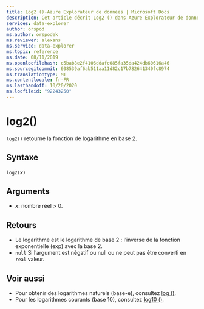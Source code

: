 ```yaml
---
title: Log2 ()-Azure Explorateur de données | Microsoft Docs
description: Cet article décrit Log2 () dans Azure Explorateur de données.
services: data-explorer
author: orspod
ms.author: orspodek
ms.reviewer: alexans
ms.service: data-explorer
ms.topic: reference
ms.date: 08/11/2019
ms.openlocfilehash: c5bab8e2f4106ddafc085fa35da424db60616a46
ms.sourcegitcommit: 608539af6ab511aa11d82c17b782641340fc8974
ms.translationtype: MT
ms.contentlocale: fr-FR
ms.lasthandoff: 10/20/2020
ms.locfileid: "92243250"
---
```

# <a name="log2"></a>log2()

`log2()` retourne la fonction de logarithme en base 2.  

## <a name="syntax"></a>Syntaxe

`log2(`*x*`)`

## <a name="arguments"></a>Arguments

* *x*: nombre réel > 0.

## <a name="returns"></a>Retours

* Le logarithme est le logarithme de base 2 : l’inverse de la fonction exponentielle (exp) avec la base 2.
* `null` Si l’argument est négatif ou null ou ne peut pas être converti en `real` valeur. 

## <a name="see-also"></a>Voir aussi

* Pour obtenir des logarithmes naturels (base-e), consultez [log ()](log-function.md).
* Pour les logarithmes courants (base 10), consultez [log10 ()](log10-function.md).